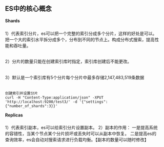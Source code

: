 ES中的核心概念
---

**Shards**
###

1）代表索引分片，es可以把一个完整的索引分成多个分片，这样的好处是可以。把一个大的索引水平拆分成多个，分布到不同的节点上。构成分布式搜索，提高性能和吞吐量。
######
2）分片的数量只能在创建索引库时指定，索引库创建后不能更改。
######
3）默认是一个索引库有5个分片每个分片中最多存储2,147,483,519条数据
######
    
    创建索引并设置分片
    curl -H "Content-Type:application/json" -XPUT 'http://localhost:9200/test3/' -d '{"settings":{"number_of_shards":3}}'
    
**Replicas**
###

1）代表索引副本，es可以给索引分片设置副本。
2）副本的作用：
    一是提高系统的容错性，当某个节点某个分片损坏或丢失时可以从副本中恢复。
    二是提高es的查询效率，es会自动对搜索请求进行负载均衡。【副本的数量可以随时修改】
######